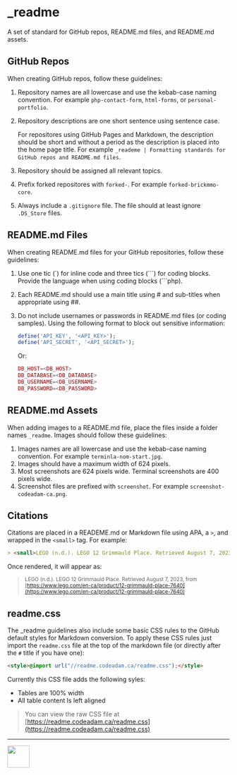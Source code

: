 # _readme

<style>@import url("//readme.codeadam.ca/readme.css");</style>

A set of standard for GitHub repos, README.md files, and README.md assets.

## GitHub Repos

When creating GitHub repos, follow these guidelines:

1. Repository names are all lowercase and use the kebab-case naming convention. For example `php-contact-form`, `html-forms`, or `personal-portfolio`.
2. Repository descriptions are one short sentence using sentence case.

    For repositores using GitHub Pages and Markdown, the description should be short and without a period as the description is placed into the home page title. For example `_reademe | Formatting standards for GitHub repos and README.md files`.
5. Repository should be assigned all relevant topics.
6. Prefix forked repositores with `forked-`. For example `forked-brickmmo-core`.
7. Always include a `.gitignore` file. The file should at least ignore `.DS_Store` files.

## README.md Files

When creating README.md files for your GitHub repositories, follow these guidelines:

1. Use one tic (\`) for inline code and three tics (\`\`\`) for coding blocks. Provide the language when using coding blocks (\`\`\`php).
2. Each README.md should use a main title using # and sub-titles when appropriate using ##.
3. Do not include usernames or passwords in README.md files (or coding samples). Using the following format to block out sensitive information:

    ```php
    define('API_KEY', '<API_KEY>');
    define('API_SECRET', '<API_SECRET>');
    ```

    Or:

    ```php
    DB_HOST=<DB_HOST>
    DB_DATABASE=<DB_DATABASE>
    DB_USERNAME=<DB_USERNAME>
    DB_PASSWORD=<DB_PASSWORD>
    ```
    
## README.md Assets

When adding images to a README.md file, place the files inside a folder names `_readme`. Images should follow these guidelines:

1. Images names are all lowercase and use the kebab-case naming convention. For example `terminla-nom-start.jpg`.
2. Images should have a maximum width of 624 pixels.
3. Most screenshots are 624 pixels wide. Terminal screenshots are 400 pixels wide. 
4. Screenshot files are prefixed with `screenshot`. For example `screenshot-codeadam-ca.png`.

## Citations

Citations are placed in a READEME.md or Markdown file using APA, a `>`, and wrapped in the `<small>` tag. For example:

```markdown
> <small>LEGO (n.d.). LEGO 12 Grimmauld Place. Retrieved August 7, 2023, from [https://www.lego.com/en-ca/product/12-grimmauld-place-7640](https://www.lego.com/en-ca/product/12-grimmauld-place-7640)</small>
```

Once rendered, it will appear as:

> <small>LEGO (n.d.). LEGO 12 Grimmauld Place. Retrieved August 7, 2023, from [https://www.lego.com/en-ca/product/12-grimmauld-place-7640](https://www.lego.com/en-ca/product/12-grimmauld-place-7640)</small>

## readme.css

The _readme guidelines also include some basic CSS rules to the GitHub default styles for Markdown conversion. To apply these CSS rules just import the `readme.css` file at the top of the markdown file (or directly after the `#` title if you have one):

```html
<style>@import url("//readme.codeadam.ca/readme.css");</style>
```

Currently this CSS file adds the following syles:

- Tables are 100% width
- All table content ls left aligned

> You can view the raw CSS file at  
> [https://readme.codeadam.ca/readme.css](https://readme.codeadam.ca/readme.css)

---

<a href="https://codeadam.ca">
<img src="https://codeadam.ca/images/code-block.png" width="50">
</a>  
